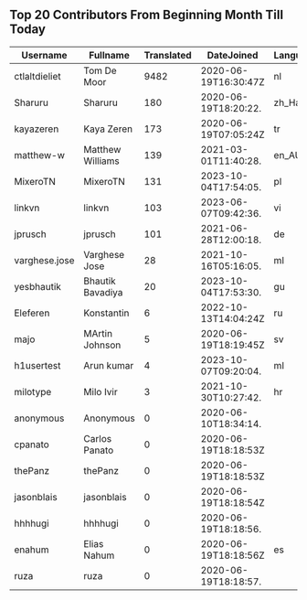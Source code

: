 ## Top 20 Contributors From Beginning Month Till Today ##
|Username|Fullname|Translated|DateJoined|Language|
|--------|--------|----------|----------|-------|
|ctlaltdieliet|Tom De Moor|9482|2020-06-19T16:30:47Z|nl|
|Sharuru|Sharuru|180|2020-06-19T18:20:22.|zh_Hans|
|kayazeren|Kaya Zeren|173|2020-06-19T07:05:24Z|tr|
|matthew-w|Matthew Williams|139|2021-03-01T11:40:28.|en_AU|
|MixeroTN|MixeroTN|131|2023-10-04T17:54:05.|pl|
|linkvn|linkvn|103|2023-06-07T09:42:36.|vi|
|jprusch|jprusch|101|2021-06-28T12:00:18.|de|
|varghese.jose|Varghese Jose|28|2021-10-16T05:16:05.|ml|
|yesbhautik|Bhautik Bavadiya|20|2023-10-04T17:53:30.|gu|
|Eleferen|Konstantin|6|2022-10-13T14:04:24Z|ru|
|majo|MArtin Johnson|5|2020-06-19T18:19:45Z|sv|
|h1usertest|Arun kumar|4|2023-10-07T09:20:04.|ml|
|milotype|Milo Ivir|3|2021-10-30T10:27:42.|hr|
|anonymous|Anonymous|0|2020-06-10T18:34:14.||
|cpanato|Carlos Panato|0|2020-06-19T18:18:53Z||
|thePanz|thePanz|0|2020-06-19T18:18:53Z||
|jasonblais|jasonblais|0|2020-06-19T18:18:54Z||
|hhhhugi|hhhhugi|0|2020-06-19T18:18:56.||
|enahum|Elias  Nahum|0|2020-06-19T18:18:56Z|es|
|ruza|ruza|0|2020-06-19T18:18:57.||
